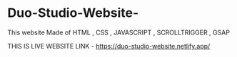 # Duo-Studio-Website-
This website Made of  HTML , CSS , JAVASCRIPT , SCROLLTRIGGER , GSAP 

THIS IS LIVE WEBSITE LINK - https://duo-studio-website.netlify.app/
